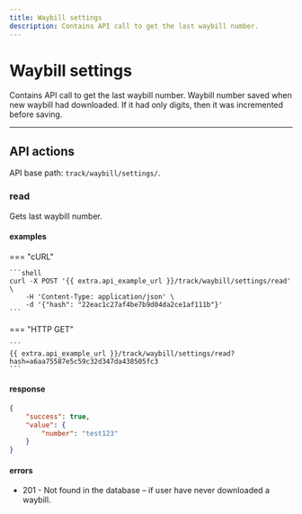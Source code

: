 ```yaml
---
title: Waybill settings
description: Contains API call to get the last waybill number.
---
```


# Waybill settings

Contains API call to get the last waybill number. Waybill number saved when new waybill had downloaded. If it had only digits, 
then it was incremented before saving.

***

## API actions

API base path: `track/waybill/settings/`.

### read

Gets last waybill number. 

#### examples

=== "cURL"

    ```shell
    curl -X POST '{{ extra.api_example_url }}/track/waybill/settings/read' \
        -H 'Content-Type: application/json' \ 
        -d '{"hash": "22eac1c27af4be7b9d04da2ce1af111b"}'
    ```

=== "HTTP GET"

    ```
    {{ extra.api_example_url }}/track/waybill/settings/read?hash=a6aa75587e5c59c32d347da438505fc3
    ```

#### response

```json
{
    "success": true,
    "value": {
        "number": "test123"
    }
}
```

#### errors

* 201 - Not found in the database – if user have never downloaded a waybill.
